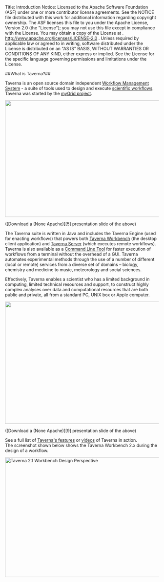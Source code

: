 Title:     Introduction
Notice:    Licensed to the Apache Software Foundation (ASF) under one
           or more contributor license agreements.  See the NOTICE file
           distributed with this work for additional information
           regarding copyright ownership.  The ASF licenses this file
           to you under the Apache License, Version 2.0 (the
           "License"); you may not use this file except in compliance
           with the License.  You may obtain a copy of the License at
           .
             http://www.apache.org/licenses/LICENSE-2.0
           .
           Unless required by applicable law or agreed to in writing,
           software distributed under the License is distributed on an
           "AS IS" BASIS, WITHOUT WARRANTIES OR CONDITIONS OF ANY
           KIND, either express or implied.  See the License for the
           specific language governing permissions and limitations
           under the License.

##What is Taverna?##

Taverna is an open source domain independent [Workflow Management System][1] - 
   a suite of tools used to design and execute [scientific workflows][2].
Taverna was started by the [myGrid project][3].

<p class="row text-center">
<a href="/img/Taverna_Intro_slide1.png">
   <img width="680" height="382" title="Taverna_Intro_slide1" src="/img/Taverna_Intro_slide1.png" 
        alt="" usemap="#tavernamap" /></a></p>
<map name="tavernamap">
<area shape="rect" coords="200,100,300,193" 
   href="http://www.taverna.org.uk/download/workbench/" alt="Taverna Workbench" />
<area shape="rect" coords="316,102,415,196" 
   href="http://www.taverna.org.uk/developers/work-in-progress/taverna-lite/" alt="Taverna Lite" />
<area shape="rect" coords="100,143,184,188" href="http://www.panacea-lr.eu/" alt="Panacea" />
<area shape="rect" coords="3,137,98,177" href="http://www.biocatalogue.org/" alt="Biocatalogue" />
<area shape="rect" coords="14,184,169,218" 
   href="https://www.biodiversitycatalogue.org/" alt="Bio Diversity Catalogue" />
<area shape="rect" coords="26,69,181,107" href="http://www.myexperiment.org/" alt="My Experiment" />
<area shape="rect" coords="28,264,86,308" href="http://soaplab.sourceforge.net/soaplab1/" alt="SoapLab" />
<area shape="rect" coords="84,268,177,301" href="http://www.unicore.eu/" alt="UNICORE" />
<area shape="rect" coords="29,300,80,335" href="http://www.r-project.org/" alt="R Project" />
<area shape="rect" coords="80,300,131,335" href="http://www.biomart.org/" alt="Biomart" />
<area shape="rect" coords="131,300,182,335" href="http://www.beanshell.org/" alt="BeanShell" />
<area shape="rect" coords="38,337,101,379" href="http://sadiframework.org/content/" alt="SADI" />
<area shape="rect" coords="120,332,166,374" href="http://office.microsoft.com/en-gb/excel/" alt="Excel" />
<area shape="rect" coords="632,165,678,207" href="http://office.microsoft.com/en-gb/excel/" alt="Excel" />
<area shape="rect" coords="478,87,554,145" href="http://www.biovel.eu/" alt="Biovel" />
<area shape="rect" coords="584,83,646,138" href="http://www.evo-uk.org/" alt="EVO" />
<area shape="rect" coords="436,164,537,209" href="https://main.g2.bx.psu.edu/" alt="Galaxy" />
<area shape="rect" coords="536,161,637,206" 
   href="http://code.google.com/p/google-refine/" alt="Google Refine" />
<area shape="rect" coords="194,216,313,285" 
   href="/documentation/taverna-2-x/provenance/" alt="Provenance" />
<area shape="rect" coords="194,279,313,341" 
   href="http://www.taverna.org.uk/developers/work-in-progress/components/" alt="Taverna Components" />
<area shape="rect" coords="321,215,427,292" 
   href="/documentation/taverna-2-x/server/" alt="Taverna Server" />
<area shape="rect" coords="319,283,425,341" 
   href="/developers/work-in-progress/interaction/" alt="Interaction Server" />
<area shape="rect" coords="434,221,552,288" 
   href="/developers/work-in-progress/taverna-player/" alt="Taverna Player" />
<area shape="rect" coords="554,222,678,290" 
   href="download/server/2-2/" alt="Taverna Virtual Machine" />
<area shape="rect" coords="434,284,558,352" 
   href="/download/command-line-tool/" alt="Command Line Tool" />
<area shape="rect" coords="560,290,678,358" 
   href="http://www.osgi.org/Main/HomePage" alt="OSGi Alliance" />
<area shape="rect" coords="200,344,422,380" 
   href="/documentation/faq/security/" alt="Security" /> 
</map>
</p>
<p class="row text-center"> 
([Download a (None Apache)][5] presentation slide of the above)
</p>

The Taverna suite is written in Java and includes the Taverna Engine (used for enacting workflows) that powers 
   both [Taverna Workbench][6] (the desktop client application) and [Taverna Server][7] 
   (which executes remote workflows). 
Taverna is also available as a [Command Line Tool][8] for faster execution of workflows from a terminal without 
   the overhead of a GUI.
Taverna automates experimental methods through the use of a number of different (local or remote) services from 
   a diverse set of domains &#8211; biology, chemistry and medicine to music, meteorology and social sciences.

Effectively, Taverna enables a scientist who has a limited background in computing, 
   limited technical resources and support, 
   to construct highly complex analyses over data and computational resources that are both public and private, 
   all from a standard PC, UNIX box or Apple computer.

<p class="row text-center">
<a href="/img/Taverna_Spectrum_Slide.png">
    <img title="Taverna_Spectrum_Slide" src="/img/Taverna_Spectrum_Slide.png" alt="" width="680" height="400" />
    </a>
</p>
<p class="row text-center">
([Download a (None Apache)][9] presentation slide of the above)
</p>

See a full list of [Taverna's features][10] or [videos][11] of Taverna in action.   
The screenshot shown below shows the Taverna Workbench 2.x during the design of a workflow.

<p class="row text-center">
<img src="/img/Taverna_Workbench.png" alt="Taverna 2.1 Workbench Design Perspective" width="606" height="392" />
</p>

  [1]: /introduction/what-is-a-workflow-management-system.html
  [2]: /introduction/why-use-workflows.html
  [3]: http://www.mygrid.org.uk
  [4]: /about/supporters/
  [5]: http://www.taverna.org.uk/pages/wp-content/uploads/2013/05/Taverna-Intro-slide1.pptx
  [6]: /download/taverna-2-x/
  [7]: /download/taverna-server/
  [8]: /documentation/command-line-tool/
  [9]: http://www.taverna.org.uk/pages/wp-content/uploads/2013/05/Taverna_Spectrum_Slide.pptx
  [10]: /introduction/taverna-features.html
  [11]: /documentation/videos/